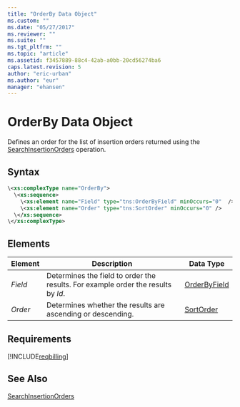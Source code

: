 ```yaml
---
title: "OrderBy Data Object"
ms.custom: ""
ms.date: "05/27/2017"
ms.reviewer: ""
ms.suite: ""
ms.tgt_pltfrm: ""
ms.topic: "article"
ms.assetid: f3457889-88c4-42ab-a0bb-20cd56274ba6
caps.latest.revision: 5
author: "eric-urban"
ms.author: "eur"
manager: "ehansen"
---
```

# OrderBy Data Object
Defines an order for the list of insertion orders returned using the [SearchInsertionOrders](../billing-api/searchinsertionorders-service-operation.md) operation.

## Syntax

```xml
\<xs:complexType name="OrderBy">
  \<xs:sequence>
    \<xs:element name="Field" type="tns:OrderByField" minOccurs="0"	 />
    \<xs:element name="Order" type="tns:SortOrder" minOccurs="0" />
  \</xs:sequence>
\</xs:complexType>
```

## <a name="Elements"></a>Elements

|Element|Description|Data Type|
|-----------|---------------|-------------|
|*Field*|Determines the field to order the results. For example order the results by *Id*.|[OrderByField](../billing-api/orderbyfield-value-set.md)|
|*Order*|Determines whether the results are ascending or descending.|[SortOrder](../billing-api/sortorder-value-set.md)|

## Requirements
[!INCLUDE[reqbilling](../billing-api/includes/reqbilling.md)]
## See Also
[SearchInsertionOrders](../billing-api/searchinsertionorders-service-operation.md)

